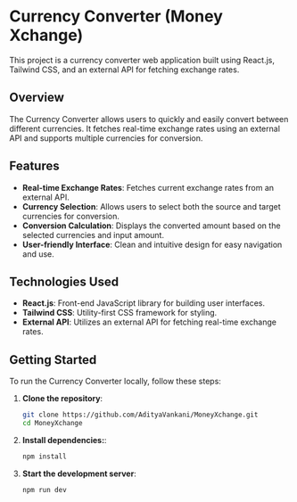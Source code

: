 # Currency Converter (Money Xchange)

This project is a currency converter web application built using React.js, Tailwind CSS, and an external API for fetching exchange rates.

## Overview

The Currency Converter allows users to quickly and easily convert between different currencies. It fetches real-time exchange rates using an external API and supports multiple currencies for conversion.

## Features

- **Real-time Exchange Rates**: Fetches current exchange rates from an external API.
- **Currency Selection**: Allows users to select both the source and target currencies for conversion.
- **Conversion Calculation**: Displays the converted amount based on the selected currencies and input amount.
- **User-friendly Interface**: Clean and intuitive design for easy navigation and use.

## Technologies Used

- **React.js**: Front-end JavaScript library for building user interfaces.
- **Tailwind CSS**: Utility-first CSS framework for styling.
- **External API**: Utilizes an external API for fetching real-time exchange rates.

## Getting Started

To run the Currency Converter locally, follow these steps:

1. **Clone the repository**:
   ```bash
   git clone https://github.com/AdityaVankani/MoneyXchange.git
   cd MoneyXchange
2. **Install dependencies:**:
    ```bash 
    npm install
3. **Start the development server**:
    ```bash
    npm run dev